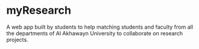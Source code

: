 # myResearch
A web app built by students to help matching students and faculty from all the departments of Al Akhawayn University to collaborate on research projects.
